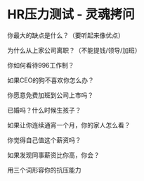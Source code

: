# HR压力测试 - 灵魂拷问

你最大的缺点是什么？（要听起来像优点）

为什么从上家公司离职？（不能提钱/领导/加班）

你如何看待996工作制？

如果CEO的狗不喜欢你怎么办？

你愿意免费加班到公司上市吗？

已婚吗？什么时候生孩子？

如果让你连续通宵一个月，你的家人怎么看？

你觉得自己值这个薪资吗？

如果发现同事薪资比你高，你会？

用三个词形容你的抗压能力
